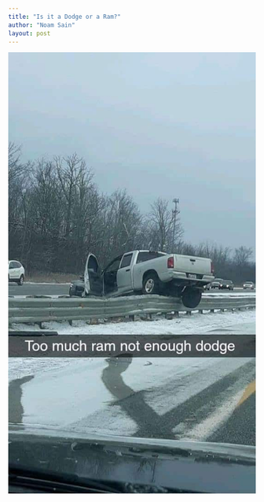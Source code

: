 ```yaml
---
title: "Is it a Dodge or a Ram?"
author: "Noam Sain"
layout: post
---
```


![Is it a Dodge or a Ram?](/assets/2019/2019-02-dodge-ram.jpg "Is it a Dodge or a Ram?")
